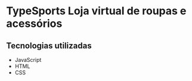 # TypeSports Loja virtual de roupas e acessórios 

## Tecnologias utilizadas 
<ul> 
    <li>JavaScript</li>
    <li>HTML</li> 
    <li>CSS</li> 
</ul>